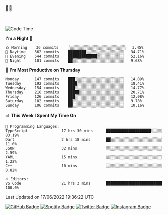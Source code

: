### 🤙🍺

<!-- <a href="https://github-readme-stats.vercel.app/api?username=hzak2xx&count_private=true&show_icons=true&theme=dracula">
  <img align="center" src="https://github-readme-stats.vercel.app/api?username=hzak2xx&count_private=true&show_icons=true&theme=dracula" />
</a>
</br> -->
</br>

<!--START_SECTION:waka-->
![Code Time](http://img.shields.io/badge/Code%20Time-0%20secs-blue)

**I'm a Night 🦉** 

```text
🌞 Morning    36 commits     ░░░░░░░░░░░░░░░░░░░░░░░░░   3.45% 
🌆 Daytime    362 commits    ████████░░░░░░░░░░░░░░░░░   34.71% 
🌃 Evening    544 commits    █████████████░░░░░░░░░░░░   52.16% 
🌙 Night      101 commits    ██░░░░░░░░░░░░░░░░░░░░░░░   9.68%

```
📅 **I'm Most Productive on Thursday** 

```text
Monday       147 commits    ███░░░░░░░░░░░░░░░░░░░░░░   14.09% 
Tuesday      192 commits    ████░░░░░░░░░░░░░░░░░░░░░   18.41% 
Wednesday    154 commits    ███░░░░░░░░░░░░░░░░░░░░░░   14.77% 
Thursday     216 commits    █████░░░░░░░░░░░░░░░░░░░░   20.71% 
Friday       126 commits    ███░░░░░░░░░░░░░░░░░░░░░░   12.08% 
Saturday     102 commits    ██░░░░░░░░░░░░░░░░░░░░░░░   9.78% 
Sunday       106 commits    ██░░░░░░░░░░░░░░░░░░░░░░░   10.16%

```


📊 **This Week I Spent My Time On** 

```text
💬 Programming Languages: 
TypeScript               17 hrs 30 mins      ████████████████████░░░░░   83.19% 
Dart                     2 hrs 18 mins       ██░░░░░░░░░░░░░░░░░░░░░░░   11.0% 
JSON                     32 mins             ░░░░░░░░░░░░░░░░░░░░░░░░░   2.59% 
YAML                     15 mins             ░░░░░░░░░░░░░░░░░░░░░░░░░   1.22% 
C++                      10 mins             ░░░░░░░░░░░░░░░░░░░░░░░░░   0.82%

🔥 Editors: 
VS Code                  21 hrs 3 mins       █████████████████████████   100.0%

```


 Last Updated on 17/06/2022 19:36:22 UTC
<!--END_SECTION:waka-->

[![GitHub Badge](https://img.shields.io/badge/GitHub-100000?style=for-the-badge&logo=github&logoColor=white)](https://github.com/hzak2xx)
[![Spotify Badge](https://img.shields.io/badge/Spotify-1ED760?&style=for-the-badge&logo=spotify&logoColor=white)](https://open.spotify.com/user/uf90s6sbbh75a1mt44clkhkvf)
[![Twitter Badge](https://img.shields.io/badge/Twitter-1DA1F2?style=for-the-badge&logo=twitter&logoColor=white)](https://twitter.com/hzak2xx)
[![Instagram Badge](https://img.shields.io/badge/Instagram-E4405F?style=for-the-badge&logo=instagram&logoColor=white)](https://www.instagram.com/hzak2xx/)
